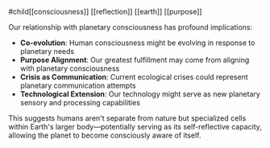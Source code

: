 #child[[consciousness]] [[reflection]] [[earth]] [[purpose]]

Our relationship with planetary consciousness has profound implications:

- **Co-evolution**: Human consciousness might be evolving in response to planetary needs
- **Purpose Alignment**: Our greatest fulfillment may come from aligning with planetary consciousness
- **Crisis as Communication**: Current ecological crises could represent planetary communication attempts
- **Technological Extension**: Our technology might serve as new planetary sensory and processing capabilities

This suggests humans aren't separate from nature but specialized cells within Earth's larger body—potentially serving as its self-reflective capacity, allowing the planet to become consciously aware of itself.